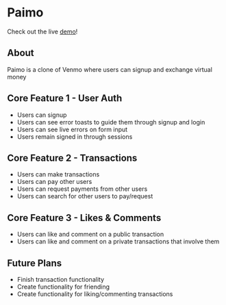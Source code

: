 # Paimo
Check out the live [demo](http://paimo.herokuapp.com)!

## About
Paimo is a clone of Venmo where users can signup and exchange virtual money

## Core Feature 1 - User Auth
- Users can signup
- Users can see error toasts to guide them through signup and login
- Users can see live errors on form input
- Users remain signed in through sessions

## Core Feature 2 - Transactions
- Users can make transactions
- Users can pay other users
- Users can request payments from other users
- Users can search for other users to pay/request

## Core Feature 3 - Likes & Comments
- Users can like and comment on a public transaction
- Users can like and comment on a private transactions that involve them

## Future Plans
- Finish transaction functionality
- Create functionality for friending
- Create functionality for liking/commenting transactions
